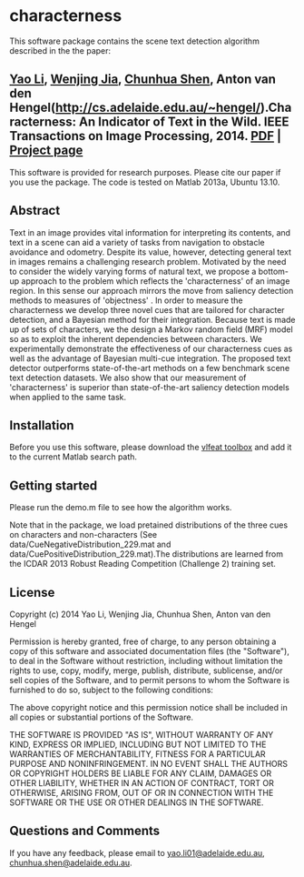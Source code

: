 characterness
=============

This software package contains the scene text detection algorithm described in the the paper: 

## [Yao Li](https://cs.adelaide.edu.au/~yaoli/), [Wenjing Jia](http://cfsites1.uts.edu.au/research/strengths/inext/member-detail.cfm?StaffID=4857), [Chunhua Shen](http://cs.adelaide.edu.au/~chhshen/), Anton van den Hengel(http://cs.adelaide.edu.au/~hengel/).**Characterness: An Indicator of Text in the Wild.** IEEE Transactions on Image Processing, 2014. [PDF](http://cs.adelaide.edu.au/~yaoli/wp-content/publications/tip14_characterness.pdf) | [Project page](http://cs.adelaide.edu.au/~yaoli/?page_id=111/) 


This software is provided for research purposes. Please cite our paper if you use the package. The code is tested on Matlab 2013a, Ubuntu 13.10. 

Abstract
--------

Text in an image provides vital information for interpreting its contents, and text in a scene can aid a variety of tasks from navigation to obstacle avoidance and odometry. Despite its value, however, detecting general text in images remains a challenging research problem. Motivated by the need to consider the widely varying forms of natural text, we propose a bottom-up approach to the problem which reflects the 'characterness' of an image region. In this sense our approach mirrors the move from saliency detection methods to measures of 'objectness' . In order to measure the characterness we develop three novel cues that are tailored for character detection, and a Bayesian method for their integration. Because text is made up of sets of characters, we the design a Markov random field (MRF) model so as to exploit the inherent dependencies between characters. We experimentally demonstrate the effectiveness of our characterness cues as well as the advantage of Bayesian multi-cue integration. The proposed text detector outperforms state-of-the-art methods on a few benchmark scene text detection datasets. We also show that our measurement of 'characterness' is superior than state-of-the-art saliency detection models when applied to the same task.

Installation
-------------

Before you use this software, please download the [vlfeat toolbox](http://www.vlfeat.org/) and add it to the current Matlab search path. 

Getting started
---------------

Please run the demo.m file to see how the algorithm works. 

Note that in the package, we load pretained distributions of the three cues on characters and non-characters (See data/CueNegativeDistribution_229.mat and data/CuePositiveDistribution_229.mat).The distributions are learned from the ICDAR 2013 Robust Reading Competition (Challenge 2) training set. 


License
-------
Copyright (c) 2014 Yao Li, Wenjing Jia, Chunhua Shen, Anton van den Hengel

Permission is hereby granted, free of charge, to any person obtaining a copy of
this software and associated documentation files (the "Software"), to deal in
the Software without restriction, including without limitation the rights to
use, copy, modify, merge, publish, distribute, sublicense, and/or sell copies
of the Software, and to permit persons to whom the Software is furnished to do
so, subject to the following conditions:

The above copyright notice and this permission notice shall be included in all
copies or substantial portions of the Software.

THE SOFTWARE IS PROVIDED "AS IS", WITHOUT WARRANTY OF ANY KIND, EXPRESS OR
IMPLIED, INCLUDING BUT NOT LIMITED TO THE WARRANTIES OF MERCHANTABILITY,
FITNESS FOR A PARTICULAR PURPOSE AND NONINFRINGEMENT. IN NO EVENT SHALL THE
AUTHORS OR COPYRIGHT HOLDERS BE LIABLE FOR ANY CLAIM, DAMAGES OR OTHER
LIABILITY, WHETHER IN AN ACTION OF CONTRACT, TORT OR OTHERWISE, ARISING FROM,
OUT OF OR IN CONNECTION WITH THE SOFTWARE OR THE USE OR OTHER DEALINGS IN THE
SOFTWARE.


Questions and Comments
----------------------

If you have any feedback, please email to 
yao.li01@adelaide.edu.au, chunhua.shen@adelaide.edu.au.

